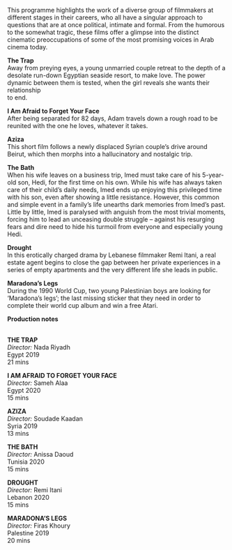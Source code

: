 

This programme highlights the work of a diverse group of filmmakers at different stages in their careers, who all have a singular approach to questions that are at once political, intimate and formal. From the humorous to the somewhat tragic, these films offer a glimpse into the distinct cinematic preoccupations of some of the most promising voices in Arab cinema today.

**The Trap**  
Away from preying eyes, a young unmarried couple retreat to the depth of a desolate run-down Egyptian seaside resort, to make love. The power dynamic between them is tested, when the girl reveals she wants their relationship  
to end.

**I Am Afraid to Forget Your Face**  
After being separated for 82 days, Adam travels down a rough road to be reunited with the one he loves, whatever it takes.

**Aziza**  
This short film follows a newly displaced Syrian couple’s drive around Beirut, which then morphs into a hallucinatory and nostalgic trip.

**The**  **Bath**  
When his wife leaves on a business trip, Imed must take care of his 5-year-old son, Hedi, for the first time on his own. While his wife has always taken care of their child’s daily needs, Imed ends up enjoying this privileged time with his son, even after showing a little resistance. However, this common and simple event in a family’s life unearths dark memories from Imed’s past. Little by little, Imed is paralysed with anguish from the most trivial moments, forcing him to lead an unceasing double struggle – against his resurging fears and dire need to hide his turmoil from everyone and especially young Hedi.

**Drought**  
In this erotically charged drama by Lebanese filmmaker Remi Itani, a real estate agent begins to close the gap between her private experiences in a series of empty apartments and the very different life she leads in public.

**Maradona’s Legs**  
During the 1990 World Cup, two young Palestinian boys are looking for ‘Maradona’s legs’; the last missing sticker that they need in order to complete their world cup album and win a free Atari.

**Production notes**
<br><br>


**THE TRAP**  
_Director:_ Nada Riyadh  
Egypt 2019  
21 mins  

**I AM AFRAID TO FORGET YOUR FACE**  
_Director:_ Sameh Alaa  
Egypt 2020  
15 mins  

**AZIZA**    
_Director:_ Soudade Kaadan  
Syria 2019  
13 mins  

**THE BATH**  
_Director:_ Anissa Daoud  
Tunisia 2020  
15 mins  

**DROUGHT**  
_Director:_ Remi Itani  
Lebanon 2020  
15 mins  

**MARADONA’S LEGS**  
_Director:_ Firas Khoury  
Palestine 2019  
20 mins
<br><br>

<!--stackedit_data:
eyJoaXN0b3J5IjpbNDIxNzA2MTUzXX0=
-->
